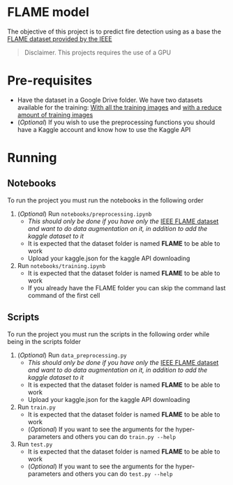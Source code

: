 # FLAME model

The objective of this project is to predict fire detection using as a base the [FLAME dataset provided by the IEEE](https://ieee-dataport.org/open-access/flame-dataset-aerial-imagery-pile-burn-detection-using-drones-uavs)

> Disclaimer. This projects requires the use of a GPU

# Pre-requisites

- Have the dataset in a Google Drive folder. We have two datasets available for the training: [With all the training images](https://drive.google.com/file/d/1uv9vAl55IinuEMXHocnJQUhPbMikuSIX/view?usp=sharing) and [with a reduce amount of training images](https://drive.google.com/file/d/1RrO4boe9jHUsCY1l9Z55iG1sfydJzubs/view?usp=sharing)
- (_Optional_) If you wish to use the preprocessing functions you should have a Kaggle account and know how to use the Kaggle API

# Running

## Notebooks

To run the project you must run the notebooks in the following order

1. (_Optional_) Run `notebooks/preprocessing.ipynb`
    - _This should only be done if you have only the_ [IEEE FLAME dataset](https://ieee-dataport.org/open-access/flame-dataset-aerial-imagery-pile-burn-detection-using-drones-uavs) _and want to do data augmentation on it, in addition to add the kaggle dataset to it_
    - It is expected that the dataset folder is named **FLAME** to be able to work
    - Upload your kaggle.json for the kaggle API downloading
2. Run `notebooks/training.ipynb`
    - It is expected that the dataset folder is named **FLAME** to be able to work
    - If you already have the FLAME folder you can skip the command last command of the first cell

## Scripts

To run the project you must run the scripts in the following order while being in the scripts folder

1. (_Optional_) Run `data_preprocessing.py`
    - _This should only be done if you have only the_ [IEEE FLAME dataset](https://ieee-dataport.org/open-access/flame-dataset-aerial-imagery-pile-burn-detection-using-drones-uavs) _and want to do data augmentation on it, in addition to add the kaggle dataset to it_
    - It is expected that the dataset folder is named **FLAME** to be able to work
    - Upload your kaggle.json for the kaggle API downloading
2. Run `train.py`
    - It is expected that the dataset folder is named **FLAME** to be able to work
    - (_Optional_) If you want to see the arguments for the hyper-parameters and others you can do `train.py --help`
3. Run `test.py`
    - It is expected that the dataset folder is named **FLAME** to be able to work
    - (_Optional_) If you want to see the arguments for the hyper-parameters and others you can do `test.py --help`
